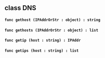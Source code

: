 ## class DNS

#### ```func gethost (IPAddrOrStr : object) : string```


#### ```func gethosts (IPAddrOrStr : object) : list```


#### ```func getip (host : string) : IPAddr```


#### ```func getips (host : string) : list```


